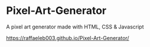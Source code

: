 # Pixel-Art-Generator
A pixel art generator made with HTML, CSS & Javascript

https://raffaeleb003.github.io/Pixel-Art-Generator/
